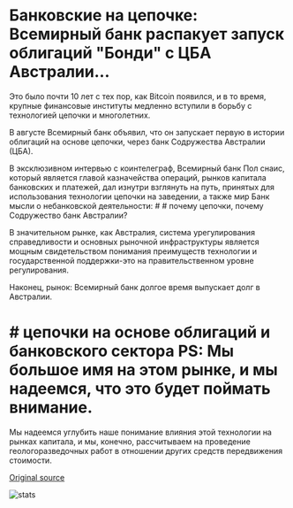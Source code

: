 # Банковские на цепочке: Всемирный банк распакует запуск облигаций "Бонди" с ЦБА Австралии...

Это было почти 10 лет с тех пор, как Bitcoin появился, и в то время, крупные финансовые институты медленно вступили в борьбу с технологией цепочки и многолетних.

В августе Всемирный банк объявил, что он запускает первую в истории облигаций на основе цепочки, через банк Содружества Австралии (ЦБА).

В эксклюзивном интервью с коинтелеграф, Всемирный банк Пол снаис, который является главой казначейства операций, рынков капитала банковских и платежей, дал изнутри взглянуть на путь, принятых для использования технологии цепочки на заведении, а также мир Банк мысли о небанковской деятельности: # # почему цепочки, почему Содружество банк Австралии?

В значительном рынке, как Австралия, система урегулирования справедливости и основных рыночной инфраструктуры является мощным свидетельством понимания преимуществ технологии и государственной поддержки-это на правительственном уровне регулирования.

Наконец, рынок: Всемирный банк долгое время выпускает долг в Австралии.

# # цепочки на основе облигаций и банковского сектора PS: Мы большое имя на этом рынке, и мы надеемся, что это будет поймать внимание.

Мы надеемся углубить наше понимание влияния этой технологии на рынках капитала, и мы, конечно, рассчитываем на проведение геологоразведочных работ в отношении других средств передвижения стоимости.

[Original source](https://cointelegraph.com/news/banking-on-blockchain-world-bank-unpacks-launch-of-bondi-bond-with-australias-cba)

![stats](https://c.statcounter.com/11760860/0/a89fa40b/1/ "stats")